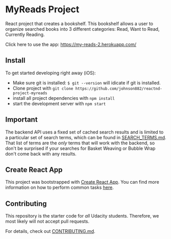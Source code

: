 # MyReads Project

React project that creates a bookshelf. This bookshelf allows a user to organize searched books into 3 different categories: Read, Want to Read, Currently Reading. 

Click here to use the app: https://my-reads-2.herokuapp.com/




## Install

To get started developing right away (iOS):
* Make sure git is installed: `$ git --version` will idicate if git is installed.
* Clone project with `git clone https://github.com/johnson882/reactnd-project-myreads`
* install all project dependencies with `npm install`
* start the development server with `npm start`


## Important
The backend API uses a fixed set of cached search results and is limited to a particular set of search terms, which can be found in [SEARCH_TERMS.md](SEARCH_TERMS.md). That list of terms are the _only_ terms that will work with the backend, so don't be surprised if your searches for Basket Weaving or Bubble Wrap don't come back with any results.

## Create React App

This project was bootstrapped with [Create React App](https://github.com/facebookincubator/create-react-app). You can find more information on how to perform common tasks [here](https://github.com/facebookincubator/create-react-app/blob/master/packages/react-scripts/template/README.md).

## Contributing

This repository is the starter code for _all_ Udacity students. Therefore, we most likely will not accept pull requests.

For details, check out [CONTRIBUTING.md](CONTRIBUTING.md).
